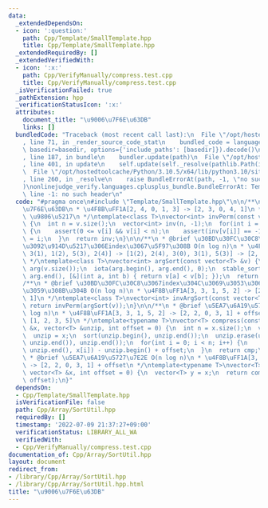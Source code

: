 ```yaml
---
data:
  _extendedDependsOn:
  - icon: ':question:'
    path: Cpp/Template/SmallTemplate.hpp
    title: Cpp/Template/SmallTemplate.hpp
  _extendedRequiredBy: []
  _extendedVerifiedWith:
  - icon: ':x:'
    path: Cpp/VerifyManually/compress.test.cpp
    title: Cpp/VerifyManually/compress.test.cpp
  _isVerificationFailed: true
  _pathExtension: hpp
  _verificationStatusIcon: ':x:'
  attributes:
    document_title: "\u9006\u7F6E\u63DB"
    links: []
  bundledCode: "Traceback (most recent call last):\n  File \"/opt/hostedtoolcache/Python/3.10.5/x64/lib/python3.10/site-packages/onlinejudge_verify/documentation/build.py\"\
    , line 71, in _render_source_code_stat\n    bundled_code = language.bundle(stat.path,\
    \ basedir=basedir, options={'include_paths': [basedir]}).decode()\n  File \"/opt/hostedtoolcache/Python/3.10.5/x64/lib/python3.10/site-packages/onlinejudge_verify/languages/cplusplus.py\"\
    , line 187, in bundle\n    bundler.update(path)\n  File \"/opt/hostedtoolcache/Python/3.10.5/x64/lib/python3.10/site-packages/onlinejudge_verify/languages/cplusplus_bundle.py\"\
    , line 401, in update\n    self.update(self._resolve(pathlib.Path(included), included_from=path))\n\
    \  File \"/opt/hostedtoolcache/Python/3.10.5/x64/lib/python3.10/site-packages/onlinejudge_verify/languages/cplusplus_bundle.py\"\
    , line 260, in _resolve\n    raise BundleErrorAt(path, -1, \"no such header\"\
    )\nonlinejudge_verify.languages.cplusplus_bundle.BundleErrorAt: Template/SmallTemplate.hpp:\
    \ line -1: no such header\n"
  code: "#pragma once\n#include \"Template/SmallTemplate.hpp\"\n\n/**\n * @brief \u9006\
    \u7F6E\u63DB\n * \u4F8B\uFF1A[2, 4, 0, 1, 3] -> [2, 3, 0, 4, 1]\n * @param v 0-indexed\
    \ \u9806\u5217\n */\ntemplate<class T>\nvector<int> invPerm(const vector<T> &v)\
    \ {\n  int n = v.size();\n  vector<int> inv(n, -1);\n  for(int i = 0; i < n; i++)\
    \ {\n    assert(0 <= v[i] && v[i] < n);\n    assert(inv[v[i]] == -1);\n    inv[v[i]]\
    \ = i;\n  }\n  return inv;\n}\n\n/**\n * @brief \u30BD\u30FC\u30C8\u7D50\u679C\
    \u3092\u914D\u5217\u306Eindex\u3067\u5F97\u308B O(n log n)\n * \u4F8B\uFF1A[3(0),\
    \ 3(1), 1(2), 5(3), 2(4)] -> [1(2), 2(4), 3(0), 3(1), 5(3)] -> [2, 4, 0, 1, 3]\n\
    \ */\ntemplate<class T>\nvector<int> argSort(const vector<T> &v) {\n  vector<int>\
    \ arg(v.size());\n  iota(arg.begin(), arg.end(), 0);\n  stable_sort(arg.begin(),\
    \ arg.end(), [&](int a, int b) { return v[a] < v[b]; });\n  return arg;\n}\n\n\
    /**\n * @brief \u30BD\u30FC\u30C8\u3067index\u304C\u3069\u3053\u306B\u79FB\u52D5\
    \u3059\u308B\u304B O(n log n)\n * \u4F8B\uFF1A[3, 3, 1, 5, 2] -> [2, 3, 0, 4,\
    \ 1]\n */\ntemplate<class T>\nvector<int> invArgSort(const vector<T> &v) {\n \
    \ return invPerm(argSort(v));\n}\n\n/**\n * @brief \u5EA7\u6A19\u5727\u7E2E O(n\
    \ log n)\n * \u4F8B\uFF1A[3, 3, 1, 5, 2] -> [2, 2, 0, 3, 1] + offset\n * unzip:\
    \ [1, 2, 3, 5]\n */\ntemplate<typename T>\nvector<T> compress(const vector<T>\
    \ &x, vector<T> &unzip, int offset = 0) {\n  int n = x.size();\n  vector<T> cmp(n);\n\
    \  unzip = x;\n  sort(unzip.begin(), unzip.end());\n  unzip.erase(unique(unzip.begin(),\
    \ unzip.end()), unzip.end());\n  for(int i = 0; i < n; i++) {\n    cmp[i] = lower_bound(unzip.begin(),\
    \ unzip.end(), x[i]) - unzip.begin() + offset;\n  }\n  return cmp;\n}\n\n/**\n\
    \ * @brief \u5EA7\u6A19\u5727\u7E2E O(n log n)\n * \u4F8B\uFF1A[3, 3, 1, 5, 2]\
    \ -> [2, 2, 0, 3, 1] + offset\n */\ntemplate<typename T>\nvector<T> compress(const\
    \ vector<T> &x, int offset = 0) {\n  vector<T> y = x;\n  return compress(x, y,\
    \ offset);\n}"
  dependsOn:
  - Cpp/Template/SmallTemplate.hpp
  isVerificationFile: false
  path: Cpp/Array/SortUtil.hpp
  requiredBy: []
  timestamp: '2022-07-09 21:37:27+09:00'
  verificationStatus: LIBRARY_ALL_WA
  verifiedWith:
  - Cpp/VerifyManually/compress.test.cpp
documentation_of: Cpp/Array/SortUtil.hpp
layout: document
redirect_from:
- /library/Cpp/Array/SortUtil.hpp
- /library/Cpp/Array/SortUtil.hpp.html
title: "\u9006\u7F6E\u63DB"
---
```

